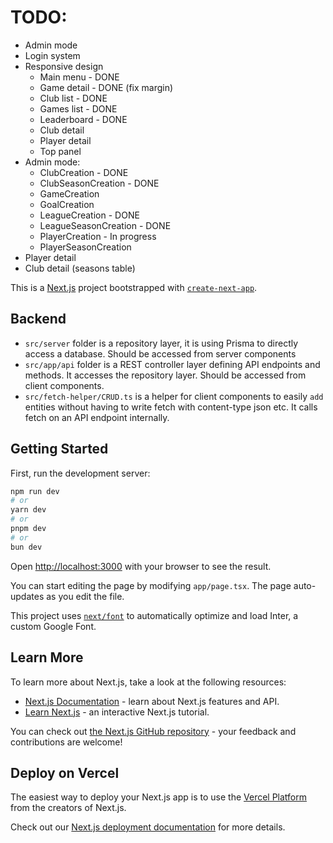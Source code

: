 # TODO:

- Admin mode
- Login system
- Responsive design
  - Main menu - DONE
  - Game detail - DONE (fix margin)
  - Club list - DONE
  - Games list - DONE
  - Leaderboard - DONE
  - Club detail
  - Player detail
  - Top panel
- Admin mode:
  - ClubCreation - DONE
  - ClubSeasonCreation - DONE
  - GameCreation
  - GoalCreation
  - LeagueCreation - DONE
  - LeagueSeasonCreation - DONE
  - PlayerCreation - In progress
  - PlayerSeasonCreation  
- Player detail
- Club detail (seasons table)

This is a [Next.js](https://nextjs.org/) project bootstrapped with [`create-next-app`](https://github.com/vercel/next.js/tree/canary/packages/create-next-app).

## Backend

- `src/server` folder is a repository layer, it is using Prisma to directly access a database. Should be accessed from server components
- `src/app/api` folder is a REST controller layer defining API endpoints and methods. It accesses the repository layer. Should be accessed from client components.
- `src/fetch-helper/CRUD.ts` is a helper for client components to easily `add` entities without having to write fetch with content-type json etc. It calls fetch on an API endpoint internally.

## Getting Started

First, run the development server:

```bash
npm run dev
# or
yarn dev
# or
pnpm dev
# or
bun dev
```

Open [http://localhost:3000](http://localhost:3000) with your browser to see the result.

You can start editing the page by modifying `app/page.tsx`. The page auto-updates as you edit the file.

This project uses [`next/font`](https://nextjs.org/docs/basic-features/font-optimization) to automatically optimize and load Inter, a custom Google Font.

## Learn More

To learn more about Next.js, take a look at the following resources:

- [Next.js Documentation](https://nextjs.org/docs) - learn about Next.js features and API.
- [Learn Next.js](https://nextjs.org/learn) - an interactive Next.js tutorial.

You can check out [the Next.js GitHub repository](https://github.com/vercel/next.js/) - your feedback and contributions are welcome!

## Deploy on Vercel

The easiest way to deploy your Next.js app is to use the [Vercel Platform](https://vercel.com/new?utm_medium=default-template&filter=next.js&utm_source=create-next-app&utm_campaign=create-next-app-readme) from the creators of Next.js.

Check out our [Next.js deployment documentation](https://nextjs.org/docs/deployment) for more details.
